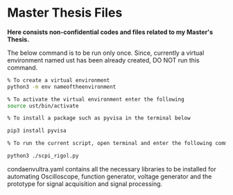 # Master Thesis Files

**Here consists non-confidential codes and files related to my Master's Thesis.**

The below command is to be run only once. Since, currently a virtual environment named ust has been already created, DO NOT run this command.

```sh
% To create a virtual environment
python3 -m env nameoftheenvironment

% To activate the virtual environment enter the following
source ust/bin/activate

% To install a package such as pyvisa in the terminal below

pip3 install pyvisa

% To run the current script, open terminal and enter the following command

python3 ./scpi_rigol.py

```

condaenvultra.yaml contains all the necessary libraries to be installed for automating Oscilloscope, function generator, voltage generator and the prototype for signal acquisition and signal processing.

